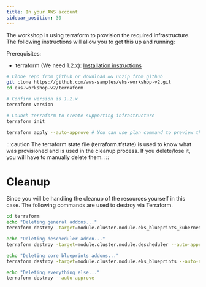 ```yaml
---
title: In your AWS account
sidebar_position: 30
---
```


The workshop is using terraform to provision the required infrastructure. The following instructions will allow you to get this up and running:

Prerequisites:
 - terraform (We need 1.2.x): [Installation instructions](https://developer.hashicorp.com/terraform/tutorials/aws-get-started/install-cli)

 ```bash
# Clone repo from github or download && unzip from github
git clone https://github.com/aws-samples/eks-workshop-v2.git
cd eks-workshop-v2/terraform

# Confirm version is 1.2.x
terraform version

# Launch terraform to create supporting infrastructure
terraform init

terraform apply --auto-approve # You can use plan command to preview the resources that will be create if you want
```
:::caution
The terraform state file (terraform.tfstate) is used to know what was provisioned and is used in the cleanup process. If you delete/lose it, you will have to manually delete them.
:::

# Cleanup

Since you will be handling the cleanup of the resources yourself in this case. The following commands are used to destroy via Terraform.

```bash
cd terraform
echo "Deleting general addons..."
terraform destroy -target=module.cluster.module.eks_blueprints_kubernetes_addons --auto-approve

echo "Deleting descheduler addon..."
terraform destroy -target=module.cluster.module.descheduler --auto-approve

echo "Deleting core blueprints addons..."
terraform destroy -target=module.cluster.module.eks_blueprints --auto-approve

echo "Deleting everything else..."
terraform destroy --auto-approve
```
